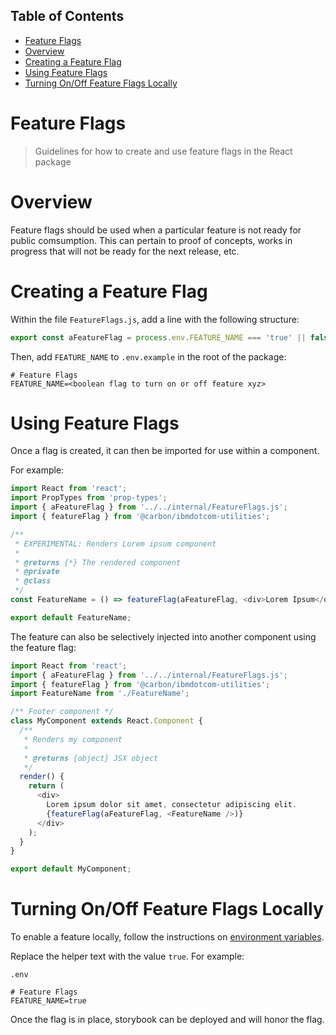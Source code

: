 <!-- START doctoc generated TOC please keep comment here to allow auto update -->
<!-- DON'T EDIT THIS SECTION, INSTEAD RE-RUN doctoc TO UPDATE -->
## Table of Contents

- [Feature Flags](#feature-flags)
- [Overview](#overview)
- [Creating a Feature Flag](#creating-a-feature-flag)
- [Using Feature Flags](#using-feature-flags)
- [Turning On/Off Feature Flags Locally](#turning-onoff-feature-flags-locally)

<!-- END doctoc generated TOC please keep comment here to allow auto update -->

# Feature Flags

> Guidelines for how to create and use feature flags in the React package

# Overview

Feature flags should be used when a particular feature is not ready for public
comsumption. This can pertain to proof of concepts, works in progress that will
not be ready for the next release, etc.

# Creating a Feature Flag

Within the file `FeatureFlags.js`, add a line with the following structure:

```javascript
export const aFeatureFlag = process.env.FEATURE_NAME === 'true' || false;
```

Then, add `FEATURE_NAME` to `.env.example` in the root of the package:

```text
# Feature Flags
FEATURE_NAME=<boolean flag to turn on or off feature xyz>
```

# Using Feature Flags

Once a flag is created, it can then be imported for use within a component.

For example:

```javascript
import React from 'react';
import PropTypes from 'prop-types';
import { aFeatureFlag } from '../../internal/FeatureFlags.js';
import { featureFlag } from '@carbon/ibmdotcom-utilities';

/**
 * EXPERIMENTAL: Renders Lorem ipsum component
 *
 * @returns {*} The rendered component
 * @private
 * @class
 */
const FeatureName = () => featureFlag(aFeatureFlag, <div>Lorem Ipsum</div>);

export default FeatureName;
```

The feature can also be selectively injected into another component using the
feature flag:

```javascript
import React from 'react';
import { aFeatureFlag } from '../../internal/FeatureFlags.js';
import { featureFlag } from '@carbon/ibmdotcom-utilities';
import FeatureName from './FeatureName';

/** Footer component */
class MyComponent extends React.Component {
  /**
   * Renders my component
   *
   * @returns {object} JSX object
   */
  render() {
    return (
      <div>
        Lorem ipsum dolor sit amet, consectetur adipiscing elit.
        {featureFlag(aFeatureFlag, <FeatureName />)}
      </div>
    );
  }
}

export default MyComponent;
```

# Turning On/Off Feature Flags Locally

To enable a feature locally, follow the instructions on [environment variables](https://github.com/carbon-design-system/ibm-dotcom-library/blob/master/packages/react/docs/environment-variables.md).

Replace the helper text with the value `true`. For example:

`.env`

```text
# Feature Flags
FEATURE_NAME=true
```

Once the flag is in place, storybook can be deployed and will honor the flag.
